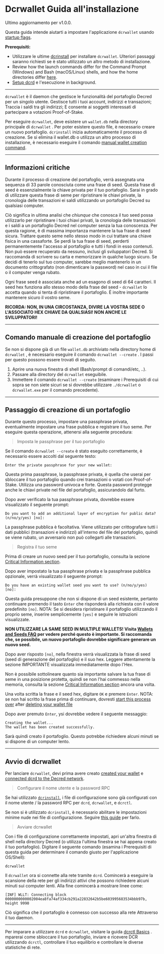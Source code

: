 # Dcrwallet Guida all'installazione

Ultimo aggiornamento per v1.0.0.

Questa guida intende aiutarti a impostare l'applicazione `dcrwallet` usando [startup flags](/getting-started/startup-basics.md#startup-command-flags). 

**Prerequisiti:**

- Utilizzare le ultime [dcrinstall](/getting-started/user-guides/cli-installation.md) per installare `dcrwallet`. Ulteriori passaggi saranno richiesti se è stato utilizzato un altro metodo di installazione.
- Review how the launch commands differ for the Command Prompt (Windows) and Bash (macOS/Linux) shells, and how the home directories differ [here](/getting-started/cli-differences.md).
- [Setup dcrd](/getting-started/user-guides/dcrd-setup.md) e l'esecuzione in background.

---

`dcrwallet` è il daemon che gestisce le funzionalità del portafoglio Decred per un singolo utente. Gestisce tutti i tuoi account, indirizzi e transazioni; Traccia i saldi tra gli indirizzi; E consente ai soggetti interessati di partecipare a votazioni Proof-of-Stake.

Per eseguire `dcrwallet`, deve esistere un `wallet.db` nella directory principale di `dcrwallet` . Per poter esistere questo file, è necessario creare un nuovo portafoglio. `dcrinstall` inizia automaticamente il processo di creazione. Se si elimina il wallet.db o utilizza un altro processo di installazione, è necessario eseguire il comando [manual wallet creation command](#manual-wallet-creation-command).

---

## Informazioni critiche 

Durante il processo di creazione del portafoglio, verrà assegnata una sequenza di 33 parole conosciuta come una frase di seed. Questa frase di seed è essenzialmente la chiave privata per il tuo portafoglio. Sarai in grado di utilizzare questa frase di seme per ripristinare le chiavi private, la cronologia delle transazioni ei saldi utilizzando un portafoglio Decred su qualsiasi computer.

Ciò significa in ultima analisi che *chiunque* che conosca il tuo seed possa utilizzarlo per ripristinare i tuoi chiavi privati, la cronologia delle transazioni e i saldi a un portafoglio Decred nel computer senza la tua conoscenza. Per questa ragione, è di massima importanza mantenere la tua frase di seed sicura. Trattare questo seme nello stesso modo in cui trattare una chiave fisica in una cassaforte. Se perdi la tua frase di seed, perderti permanentemente l'accesso al portafoglio e tutti i fondi in esso contenuti. Non può essere recuperato da nessuno, inclusi gli sviluppatori Decred. Si raccomanda di scrivere su carta e memorizzare in qualche luogo sicuro. Se decidi di tenerlo sul tuo computer, sarebbe meglio mantenerlo in un documento crittografato (non dimenticare la password) nel caso in cui il file o il computer venga rubato.

Ogni frase seed è associata anche ad un esagono di seed di 64 caratteri. Il seed hex funziona allo stesso modo della frase del seed - `dcrwallet` lo accetta quando si tenta di ripristinare il portafoglio. È inoltre importante mantenere sicuro il vostro seme.

**RICORDA: NON, IN UNA CIRCOSTANZA, DIVIRE LA VOSTRA SEDE O L'ASSOCIATO HEX CHIAVE DA QUALSIASI! NON ANCHE LE SVILUPPATORI!**

---

## Comando manuale di creazione del portafoglio

Se non si dispone già di un file `wallet.db` archiviato nella directory home di `dcrwallet` , è necessario eseguire il comando `dcrwallet --create` . I passi per questo possono essere trovati di seguito.

1. Aprire una nuova finestra di shell (Bash/prompt di comandi/etc, ..).
2. Passare alla directory del `dcrwallet` eseguibile.
3. Immettere il comando `dcrwallet --create` (esaminare i Prerequisiti di cui sopra se non siete sicuri se si dovrebbe utilizzare `./dcrwallet` o `dcrwallet.exe` per il comando precedente). 

---

## Passaggio di creazione di un portafoglio

Durante questo processo, impostare una passphrase privata, eventualmente impostare una frase pubblica e registrare il tuo seme. Per eseguire questa operazione, attenersi alla seguente procedura:

> Imposta le passphrase per il tuo portafoglio

Se il comando `dcrwallet --create` è stato eseguito correttamente, è necessario essere accolti dal seguente testo:

```no-highlight
Enter the private passphrase for your new wallet:
```

Questa prima passphrase, la passphrase privata, è quella che userai per sbloccare il tuo portafoglio quando crei transazioni o votati con Proof-of-Stake. Utilizza una password univoca e forte. Questa password protegge anche le chiavi private nel file del portafoglio, assicurandolo dal furto.

Dopo aver verificato la tua passphrase privata, dovrebbe essere visualizzato il seguente prompt:

```no-highlight
Do you want to add an additional layer of encryption for public data? (n/no/y/yes) [no]:
```

La passphrase pubblica è facoltativa. Viene utilizzato per crittografare tutti i dati pubblici (transazioni e indirizzi) all'interno del file del portafoglio, quindi se viene rubato, un avversario non può collegarti alle transazioni. 

> Registra il tuo seme

Prima di creare un nuovo seed per il tuo portafoglio, consulta la sezione [Critical Information section](/getting-started/user-guides/dcrwallet-setup.md#critical-information).

Dopo aver impostato la tua passphrase privata e la passphrase pubblica opzionale, verrà visualizzato il seguente prompt:

```no-highlight
Do you have an existing wallet seed you want to use? (n/no/y/yes) [no]:
```

Questa guida presuppone che non si dispone di un seed esistente, pertanto continuare premendo il tasto `Enter` che risponderà alla richiesta con il valore predefinito `[no]`. NOTA: Se si desidera ripristinare il portafoglio utilizzando il proprio seme, inserire semplicemente `[yes]` e seguire le istruzioni visualizzate.

<i class="fa fa-exclamation-triangle"></i> **NON UTILIZZARE LA SAME SEED IN MULTIPLE WALLETS! Visita [Wallets and Seeds FAQ](/faq/wallets-and-seeds.md#3-can-i-run-multiple-wallets) per vedere perché questo è importante. Si raccomanda che, se possibile, un nuovo portafoglio dovrebbe significare generare un nuovo seed.** 

Dopo aver risposto `[no]`,  nella finestra verrà visualizzata la frase di seed (seed di generazione del portafoglio) e il suo hex. Leggere attentamente la sezione IMPORTANTE visualizzata immediatamente dopo l'Hex.

Non è possibile sottolineare quanto sia importante salvare la tua frase di seme in una posizione protetta, quindi se non l'hai commesso nella memoria, consulta la sezione [Critical Information section](/getting-started/user-guides/dcrwallet-setup.md#critical-information) ancora una volta.

Una volta scritta la frase e il seed hex, digitare `OK` e premere `Enter`.  NOTA: se non hai scritto la frase prima di continuare, dovresti [start this process over](/getting-started/user-guides/dcrwallet-setup.md#create-a-new-wallet) after [deleting your wallet file](/advanced/deleting-your-wallet.md)

Dopo aver premuto `Enter`, ysi dovrebbe vedere il seguente messaggio:

```no-highlight
Creating the wallet...
The wallet has been created successfully.
```

Sarà quindi creato il portafoglio. Questo potrebbe richiedere alcuni minuti se si dispone di un computer lento.

---

## Avvio di dcrwallet

Per lanciare `dcrwallet`, devi prima avere creato [created your wallet](#wallet-creation-walkthrough) e
[connected dcrd to the Decred network](/getting-started/user-guides/dcrd-setup.md#connect-to-the-decred-network).

> Configurare il nome utente e la password RPC

Se hai utilizzato [`dcrinstall`](/getting-started/user-guides/cli-installation.md),  i file di configurazione sono già configurati con il nome utente / la password RPC per `dcrd`, `dcrwallet`, e `dcrctl`.

Se non si è utilizzato `dcrinstall`, è necessario abilitare le impostazioni minime nude nei file di configurazione. Seguire [this guide](/advanced/manual-cli-install.md#minimum-configuration) per farlo.

> Avviare dcrwallet

Con i file di configurazione correttamente impostati, apri un'altra finestra di shell nella directory Decred (o utilizza l'ultima finestra se hai appena creato il tuo portafoglio). Digitare il seguente comando (esamina i Prerequisiti di questa guida per determinare il comando giusto per l'applicazione OS/Shell):

```no-highlight
dcrwallet
```

Il `dcrwallet` ora si connette alla rete tramite `dcrd`. Comincerà a eseguire la scansione della rete per gli indirizzi attivi che possono richiedere alcuni minuti sui computer lenti. Alla fine comincerà a mostrare linee come:

```no-highlight
[INF] WLLT: Connecting block 0000000000002004ea8fa74af334cb291a22832642b5be603995683534bbb97b, height 9990
```

Ciò significa che il portafoglio è connesso con successo alla rete
Attraverso il tuo daemon.

---

Per imparare a utilizzare `dcrd` e  `dcrwallet`, visitare la guida [dcrctl Basics](/getting-started/user-guides/dcrctl-basics.md) . mparerai come sbloccare il tuo portafoglio, inviare e ricevere DCR utilizzando `dcrctl`, controllare il tuo equilibrio e controllare le diverse statistiche di rete.
